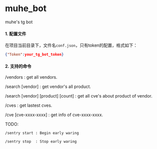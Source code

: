 # muhe_bot

muhe's tg bot


#### 1. 配置文件

在项目当前目录下，文件名`conf.json`，只有token的配置，格式如下：

```json
{"Token":your_tg_bot_token}
```


#### 2. 支持的命令

/vendors : get all vendors.

/search [vendor] : get vendor's all product.

/search [vendor] [product] [count] : get all cve's about product of vendor.

/cves : get lastest cves.

/cve [cve-xxxx-xxxx] : get info of cve-xxxx-xxxx.


TODO:
```
/sentry start : Begin early waring

/sentry stop  : Stop early waring
```


